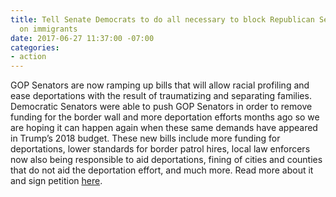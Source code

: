 ```yaml
---
title: Tell Senate Democrats to do all necessary to block Republican Senators attacks
  on immigrants
date: 2017-06-27 11:37:00 -07:00
categories:
- action
---
```


GOP Senators are now ramping up bills that will allow racial profiling and ease deportations with the result of traumatizing and separating families. Democratic Senators were able to push GOP Senators in order to remove funding for the border wall and more deportation efforts months ago so we are hoping it can happen again when these same demands have appeared in Trump’s 2018 budget. These new bills include more funding for deportations, lower standards for border patrol hires, local law enforcers now also being responsible to aid deportations, fining of cities and counties that do not aid the deportation effort, and much more. Read more about it and sign petition [here](https://act.credoaction.com/sign/sen_dem_immigrants?t=2&akid=23759.12660897.IhP_U-). 